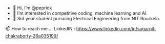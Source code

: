 - 👋 Hi, I’m @peprick
- 👀 I’m interested in competitive coding, machine learning and AI.
- 🌱 3rd year student pursuing Electrical Engineering from NIT Rourkela.

 📫 How to reach me ... LinkedIN : https://www.linkedin.com/in/sagarnil-chakraborty-26a035199/

<!---
peprick/peprick is a ✨ special ✨ repository because its `README.md` (this file) appears on your GitHub profile.
You can click the Preview link to take a look at your changes.
--->
